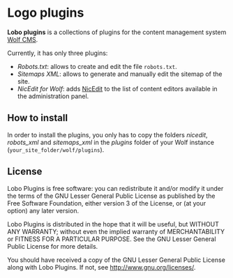 Logo plugins
============

**Lobo plugins** is a collections of plugins for the content management system [Wolf CMS](http://www.wolfcms.org/).

Currently, it has only three plugins:
 * _Robots.txt_: allows to create and edit the file `robots.txt`.
 * _Sitemaps XML_: allows to generate and manually edit the sitemap of the site.
 * _NicEdit for Wolf_: adds [NicEdit](http://nicedit.com/) to the list of content editors available in the administration panel.

How to install
--------------

In order to install the plugins, you only has to copy the folders _nicedit_, _robots_xml_ and _sitemaps_xml_ in the _plugins_ folder of your Wolf instance (`your_site_folder/wolf/plugins`).

License
-------

Lobo Plugins is free software: you can redistribute it and/or modify
it under the terms of the GNU Lesser General Public License as published by
the Free Software Foundation, either version 3 of the License, or
(at your option) any later version.

Lobo Plugins is distributed in the hope that it will be useful,
but WITHOUT ANY WARRANTY; without even the implied warranty of
MERCHANTABILITY or FITNESS FOR A PARTICULAR PURPOSE.  See the
GNU Lesser General Public License for more details.

You should have received a copy of the GNU Lesser General Public License
along with Lobo Plugins. If not, see <http://www.gnu.org/licenses/>.